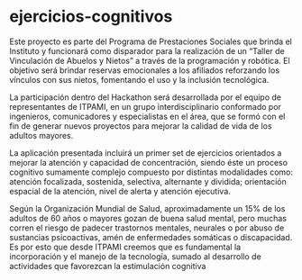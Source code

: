 ejercicios-cognitivos
=====================

Este proyecto es parte del Programa de Prestaciones Sociales que brinda el Instituto y funcionará como disparador para la realización de un “Taller de Vinculación de Abuelos y Nietos” a través de la programación y robótica. El objetivo será brindar reservas emocionales a los afiliados reforzando los vínculos con sus nietos, fomentando el uso y la inclusión tecnológica.

La participación dentro del Hackathon será desarrollada por  el equipo de representantes de ITPAMI, en un grupo interdisciplinario conformado por ingenieros, comunicadores y especialistas en el área, que se formó con el fin de generar nuevos proyectos para mejorar  la calidad de vida de los adultos mayores.

La aplicación presentada incluirá un primer set de ejercicios orientados a mejorar la atención y  capacidad de concentración, siendo éste un proceso cognitivo sumamente complejo compuesto por distintas modalidades como: atención focalizada, sostenida, selectiva, alternante y dividida; orientación espacial de la atención, nivel de alerta y atención ejecutiva.

Según la Organización Mundial de Salud, aproximadamente un 15% de los adultos de 60 años o mayores gozan de buena salud mental, pero muchas corren el riesgo de padecer trastornos mentales, neurales o por abuso de sustancias psicoactivas, amén de enfermedades somáticas o discapacidad. Es por esto que desde ITPAMI creemos que es fundamental la incorporación y el  manejo de la tecnología, sumado al desarrollo de actividades que favorezcan  la estimulación cognitiva
